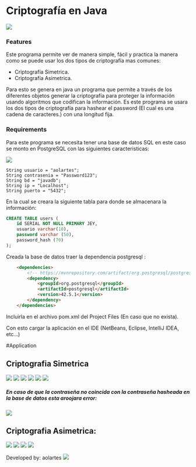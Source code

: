 # Criptografía en Java

![](https://i.ibb.co/dGsX86H/image.png)

### Features
Este programa permite ver de manera simple, fácil y practica la manera como se puede usar los dos tipos de criptografía mas comunes:
- Criptografía Simetrica.
- Criptografía Asimetrica.

Para esto se genera en java un programa que permite a través de los diferentes objetos generar la criptografía para proteger la información usando algoritmos que codifican la información.
Es este programa se usara los dos tipos de criptografía para hashear el password (El cual es una cadena de caracteres.) con una longitud fija.


### Requirements
Para este programa se necesita tener una base de datos SQL en este caso se monto en PostgreSQL con las siguientes caracteristicas:

![](https://i.ibb.co/kmzx2yg/BD.png)

    String usuario = "aolartes";
    String contrasenia = "Password123";
    String bd = "javadb";
    String ip = "Localhost";
    String puerto = "5432";

En la cual se creara la siguiente tabla para donde se almacenara la información:


```sql
CREATE TABLE users (
	id SERIAL NOT NULL PRIMARY JEY,
	usuario varchar(10),
	password varchar (50),
	password_hash (70)
);
```
Creada la base de datos traer la dependencia postgresql :

```html
    <dependencies>
        <!-- https://mvnrepository.com/artifact/org.postgresql/postgresql -->
        <dependency>
            <groupId>org.postgresql</groupId>
            <artifactId>postgresql</artifactId>
            <version>42.5.1</version>
        </dependency>
    </dependencies>
```
Incluirla en el archivo pom.xml del Project Files (En caso que no exista).


Con esto cargar la aplicación en el IDE (NetBeans, Eclipse, IntelliJ IDEA, etc...)

#Application
## Criptografia Simetrica
![](https://i.ibb.co/Q8sQphc/image.png)
![](https://i.ibb.co/FWqQzmR/image.png)
![](https://i.ibb.co/RQRdXrc/image.png)
![](https://i.ibb.co/9WLTN69/image.png)
![](https://i.ibb.co/2NMvJQ1/image.png)
![](https://i.ibb.co/2PtqGVW/image.png)


##### En caso de que la contraseña no coincida con la contraseña hasheada en la base de datos esta aroojara error:

![](https://i.ibb.co/GnLTBNv/image.png)


## Criptografia Asimetrica:
![](https://i.ibb.co/JBf0qrt/image.png)
![](https://i.ibb.co/d0HhmLy/image.png)
![](https://i.ibb.co/GRHLz55/image.png)
![](https://i.ibb.co/YfBQBmF/image.png)


Developed by: aolartes
![](https://i.ibb.co/n1Br7mn/image.png)
